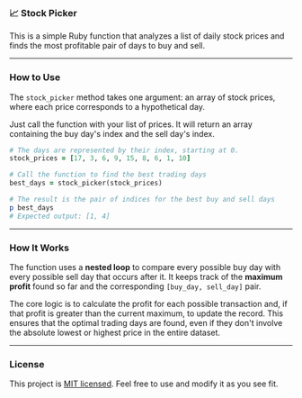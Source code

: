 ### **📈 Stock Picker**

[](https://www.ruby-lang.org/en/documentation/)

This is a simple Ruby function that analyzes a list of daily stock prices and finds the most profitable pair of days to buy and sell.

-----

### **How to Use**

The `stock_picker` method takes one argument: an array of stock prices, where each price corresponds to a hypothetical day.

Just call the function with your list of prices. It will return an array containing the buy day's index and the sell day's index.

```ruby
# The days are represented by their index, starting at 0.
stock_prices = [17, 3, 6, 9, 15, 8, 6, 1, 10]

# Call the function to find the best trading days
best_days = stock_picker(stock_prices)

# The result is the pair of indices for the best buy and sell days
p best_days
# Expected output: [1, 4]
```

-----

### **How It Works**

The function uses a **nested loop** to compare every possible buy day with every possible sell day that occurs after it. It keeps track of the **maximum profit** found so far and the corresponding `[buy_day, sell_day]` pair.

The core logic is to calculate the profit for each possible transaction and, if that profit is greater than the current maximum, to update the record. This ensures that the optimal trading days are found, even if they don't involve the absolute lowest or highest price in the entire dataset.

-----

### **License**

This project is [MIT licensed](https://www.google.com/search?q=https://github.com/git/git-scm.com/blob/main/MIT-LICENSE.txt). Feel free to use and modify it as you see fit.
